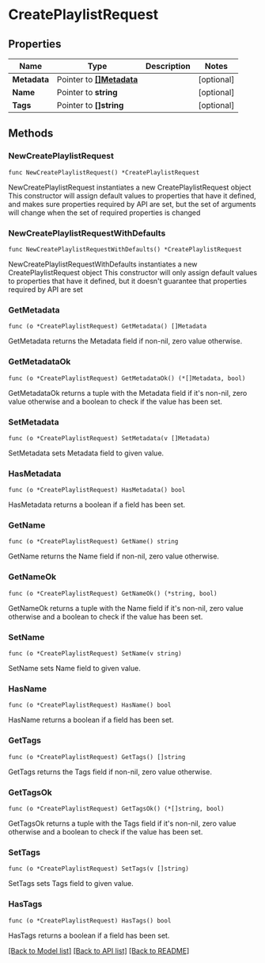 # CreatePlaylistRequest

## Properties

Name | Type | Description | Notes
------------ | ------------- | ------------- | -------------
**Metadata** | Pointer to [**[]Metadata**](Metadata.md) |  | [optional] 
**Name** | Pointer to **string** |  | [optional] 
**Tags** | Pointer to **[]string** |  | [optional] 

## Methods

### NewCreatePlaylistRequest

`func NewCreatePlaylistRequest() *CreatePlaylistRequest`

NewCreatePlaylistRequest instantiates a new CreatePlaylistRequest object
This constructor will assign default values to properties that have it defined,
and makes sure properties required by API are set, but the set of arguments
will change when the set of required properties is changed

### NewCreatePlaylistRequestWithDefaults

`func NewCreatePlaylistRequestWithDefaults() *CreatePlaylistRequest`

NewCreatePlaylistRequestWithDefaults instantiates a new CreatePlaylistRequest object
This constructor will only assign default values to properties that have it defined,
but it doesn't guarantee that properties required by API are set

### GetMetadata

`func (o *CreatePlaylistRequest) GetMetadata() []Metadata`

GetMetadata returns the Metadata field if non-nil, zero value otherwise.

### GetMetadataOk

`func (o *CreatePlaylistRequest) GetMetadataOk() (*[]Metadata, bool)`

GetMetadataOk returns a tuple with the Metadata field if it's non-nil, zero value otherwise
and a boolean to check if the value has been set.

### SetMetadata

`func (o *CreatePlaylistRequest) SetMetadata(v []Metadata)`

SetMetadata sets Metadata field to given value.

### HasMetadata

`func (o *CreatePlaylistRequest) HasMetadata() bool`

HasMetadata returns a boolean if a field has been set.

### GetName

`func (o *CreatePlaylistRequest) GetName() string`

GetName returns the Name field if non-nil, zero value otherwise.

### GetNameOk

`func (o *CreatePlaylistRequest) GetNameOk() (*string, bool)`

GetNameOk returns a tuple with the Name field if it's non-nil, zero value otherwise
and a boolean to check if the value has been set.

### SetName

`func (o *CreatePlaylistRequest) SetName(v string)`

SetName sets Name field to given value.

### HasName

`func (o *CreatePlaylistRequest) HasName() bool`

HasName returns a boolean if a field has been set.

### GetTags

`func (o *CreatePlaylistRequest) GetTags() []string`

GetTags returns the Tags field if non-nil, zero value otherwise.

### GetTagsOk

`func (o *CreatePlaylistRequest) GetTagsOk() (*[]string, bool)`

GetTagsOk returns a tuple with the Tags field if it's non-nil, zero value otherwise
and a boolean to check if the value has been set.

### SetTags

`func (o *CreatePlaylistRequest) SetTags(v []string)`

SetTags sets Tags field to given value.

### HasTags

`func (o *CreatePlaylistRequest) HasTags() bool`

HasTags returns a boolean if a field has been set.


[[Back to Model list]](../README.md#documentation-for-models) [[Back to API list]](../README.md#documentation-for-api-endpoints) [[Back to README]](../README.md)


